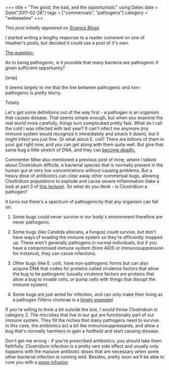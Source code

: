 +++
title = "The good, the bad, and the opportunistic"
using Dates
date = Date("2011-02-28")
tags = ["commensals", "pathogens"]
category = "webeasties"
+++

_This post initially appeared on [Science Blogs](http://scienceblogs.com/webeasties)_

I started writing a lengthy response to a reader comment on one of Heather's posts, but decided it could use a post of it's own.

[The question:](http://scienceblogs.com/webeasties/2011/02/a_week_of_brain_biggering.php#comment-3338103)

As to being pathogenic, is it possible that many bacteria are pathogenic if given sufficient opportunity?

[snip]

It seems largely to me that the line between pathogenic and non-pathogenic is pretty blurry.

Totally.

Let's get some definitions out of the way first - a pathogen is an organism that causes disease. That seems simple enough, but when you examine the real world more carefully, things turn complicated pretty fast. What do I call the cold I was infected with last year? It can't infect me anymore (my immune system would recognize it immediately and smack it down), but it might infect you just fine. Or what about E. coli? There are billions of them in your gut right now, and you can get along with them quite well. But give that same bug a little stretch of DNA, and they can [become deadly.](http://en.wikipedia.org/wiki/Escherichia_coli#Role_in_disease)

Commenter Mike also mentioned a previous post of mine, where I talked about Clostridium difficile, a bacterial species that is normally present in the human gut at very low concentrations without causing problems. But a heavy dose of antibiotics can clear away other commensal bugs, allowing Clostridium populations to explode and cause severe inflammation (take a look at part 3 of [this lecture](http://scienceblogs.com/webeasties/2010/11/our_microbial_organ.php)). So what do you think - is Clostridium a pathogen?

It turns out there's a spectrum of pathogenicity that any organism can fall on:

1) Some bugs could never survive in our body's environment therefore are never pathogenic. 
2) Some bugs (like Candida albicans, a fungus) could survive, but don't have ways of evading the immune system so they're efficiently mopped up. These aren't generally pathogens in normal individuals, but if you have a compromised immune system (from AIDS or immunosuppression for instance), they can cause infections.

3) Other bugs (like E. coli), have non-pathogenic forms but can also acquire DNA that codes for proteins called virulence factors that allow the bug to be pathogenic (usually virulence factors are proteins that allow a bug to invade cells, or pump cells with things that disrupt the immune system).

4) Some bugs are just wired for infection, and can only make their living as a pathogen (Vibrio cholerae is a [timely example](http://scienceblogs.com/webeasties/2010/12/cholera_shitty_no_pun_intended.php))

If you're willing to think a bit outside the box, I would throw Clostridium in category 2. The microbes that live in our gut are functionally part of our immune system. They fill the niches that many pathogens need to survive. In this case, the antibiotics act a bit like immunosuppressants, and allow a bug that's normally harmless to gain a foothold and start causing disease.

Don't get me wrong - if you're prescribed antibiotics, you should take them faithfully. Clostridium infection is a pretty rare side effect and usually only happens with the massive antibiotic doses that are necessary when some other bacterial infection is running wild. Besides, pretty soon we'll be able to cure you with a [poop-infusion](http://www.nytimes.com/2010/07/13/science/13micro.html?pagewanted=all). 

      
  
